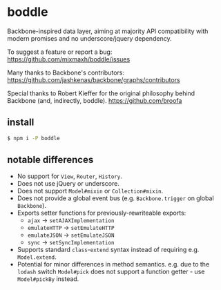 # boddle

Backbone-inspired data layer, aiming at majority API compatibility with modern promises and no
underscore/jquery dependency.

To suggest a feature or report a bug:
https://github.com/mixmaxh/boddle/issues

Many thanks to Backbone's contributors:
https://github.com/jashkenas/backbone/graphs/contributors

Special thanks to Robert Kieffer for the original philosophy behind Backbone (and, indirectly,
boddle).
https://github.com/broofa

## install

```sh
$ npm i -P boddle
```

## notable differences

- No support for `View`, `Router`, `History`.
- Does not use jQuery or underscore.
- Does not support `Model#mixin` or `Collection#mixin`.
- Does not provide a global event bus (e.g. `Backbone.trigger` on global `Backbone`).
- Exports setter functions for previously-rewriteable exports:
  - `ajax` -> `setAJAXImplementation`
  - `emulateHTTP` -> `setEmulateHTTP`
  - `emulateJSON` -> `setEmulateJSON`
  - `sync` -> `setSyncImplementation`
- Supports standard `class`-`extend` syntax instead of requiring e.g. `Model.extend`.
- Potential for minor differences in method semantics. e.g. due to the `lodash` switch `Model#pick` does not support a function getter - use `Model#pickBy` instead.
